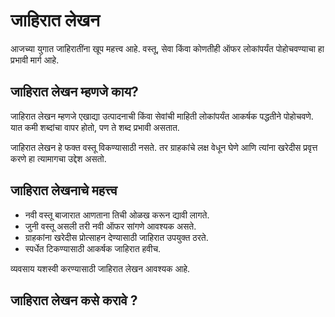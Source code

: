 # जाहिरात लेखन  

आजच्या युगात जाहिरातींना खूप महत्त्व आहे. वस्तू, सेवा किंवा कोणतीही ऑफर लोकांपर्यंत पोहोचवण्याचा हा प्रभावी मार्ग आहे.  

## जाहिरात लेखन म्हणजे काय?  

जाहिरात लेखन म्हणजे एखाद्या उत्पादनाची किंवा सेवांची माहिती लोकांपर्यंत आकर्षक पद्धतीने पोहोचवणे. यात कमी शब्दांचा वापर होतो, पण ते शब्द प्रभावी असतात.  

जाहिरात लेखन हे फक्त वस्तू विकण्यासाठी नसते. तर ग्राहकांचे लक्ष वेधून घेणे आणि त्यांना खरेदीस प्रवृत्त करणे हा त्यामागचा उद्देश असतो.  

## जाहिरात लेखनाचे महत्त्व  

- नवी वस्तू बाजारात आणताना तिची ओळख करून द्यावी लागते.  
- जुनी वस्तू असली तरी नवी ऑफर सांगणे आवश्यक असते.  
- ग्राहकांना खरेदीस प्रोत्साहन देण्यासाठी जाहिरात उपयुक्त ठरते.  
- स्पर्धेत टिकण्यासाठी आकर्षक जाहिरात हवीच.  

व्यवसाय यशस्वी करण्यासाठी जाहिरात लेखन आवश्यक आहे.  

## जाहिरात लेखन कसे करावे ?  

